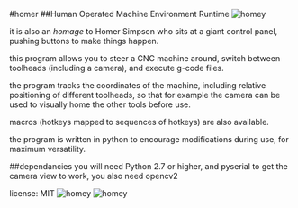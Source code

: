 #homer
##Human Operated Machine Environment Runtime
![homey](https://raw.github.com/jerkey/homer/master/spinningdesk.gif)

it is also an *homage* to Homer Simpson who sits at a giant control panel, pushing buttons to make things happen.

this program allows you to steer a CNC machine around, switch between toolheads (including a camera), and execute g-code files.

the program tracks the coordinates of the machine, including relative positioning of different toolheads, so that for example the camera can be used to visually home the other tools before use.

macros (hotkeys mapped to sequences of hotkeys) are also available.

the program is written in python to encourage modifications during use, for maximum versatility.

##dependancies
you will need Python 2.7 or higher, and pyserial
to get the camera view to work, you also need opencv2

license:  MIT
![homey](https://raw.github.com/jerkey/homer/master/screenshot.png)
![homey](https://raw.github.com/jerkey/homer/master/screenshot-cam.png)
